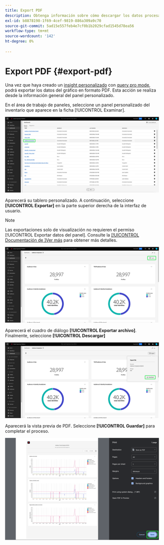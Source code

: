 ```yaml
---
title: Export PDF
description: Obtenga información sobre cómo descargar los datos procesados desde las perspectivas de su panel personalizado en formato PDF.
exl-id: b8878198-1f69-4cef-9819-886a309a9c70
source-git-commit: 5ad15e557feb4e7cf0b1b2029cfad1545d78ea56
workflow-type: tm+mt
source-wordcount: '142'
ht-degree: 0%

---
```


# Export PDF {#export-pdf}

Una vez que haya creado un [insight personalizado](./overview.md) con [query pro mode](./overview.md#query-pro-mode), podrá exportar los datos del gráfico en formato PDF. Esta acción se realiza desde la información general del panel personalizado.

En el área de trabajo de paneles, seleccione un panel personalizado del inventario que aparece en la ficha [!UICONTROL Examinar].

![El inventario del panel con una entrada de panel personalizada resaltada.](../images/sql-insights-query-pro-mode/dashboard-inventory-audience.png)

Aparecerá su tablero personalizado. A continuación, seleccione **[!UICONTROL Exportar]** en la parte superior derecha de la interfaz de usuario.

>[!NOTE]
>
>Las exportaciones solo de visualización no requieren el permiso [!UICONTROL Exportar datos del panel]. Consulte la [[!UICONTROL Documentación de &#x200B;]Ver más](./view-more.md#export) para obtener más detalles.

![Panel personalizado con exportación resaltada.](../images/sql-insights-query-pro-mode/export.png)

Aparecerá el cuadro de diálogo **[!UICONTROL Exportar archivo]**. Finalmente, seleccione **[!UICONTROL Descargar]**

![Cuadro de diálogo Exportar archivo con descarga.](../images/sql-insights-query-pro-mode/export-dialog.png)

Aparecerá la vista previa de PDF. Seleccione **[!UICONTROL Guardar]** para completar el proceso.

![Cuadro de diálogo de vista preliminar con Guardar resaltado.](../images/sql-insights-query-pro-mode/print-preview.png)
